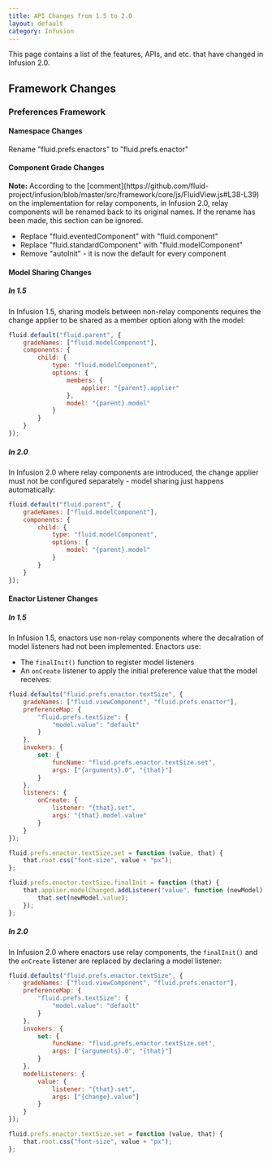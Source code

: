 ```yaml
---
title: API Changes from 1.5 to 2.0
layout: default
category: Infusion
---
```


This page contains a list of the features, APIs, and etc. that have changed in Infusion 2.0.

## Framework Changes ##

### Preferences Framework ###

#### Namespace Changes ####

Rename "fluid.prefs.enactors" to "fluid.prefs.enactor"

#### Component Grade Changes ####

<div class="infusion-docs-note"><strong>Note:</strong> According to the [comment](https://github.com/fluid-project/infusion/blob/master/src/framework/core/js/FluidView.js#L38-L39) on the implementation for relay components, in Infusion 2.0, relay components will be renamed back to its original names. If the rename has been made, this section can be ignored.</div>

* Replace "fluid.eventedComponent" with "fluid.component"
* Replace "fluid.standardComponent" with "fluid.modelComponent"
* Remove "autoInit" - it is now the default for every component

#### Model Sharing Changes ####

##### In 1.5 #####

In Infusion 1.5, sharing models between non-relay components requires the change applier to be shared as a member option along with the model:

```javascript
fluid.default("fluid.parent", {
    gradeNames: ["fluid.modelComponent"],
    components: {
        child: {
            type: "fluid.modelComponent",
            options: {
                members: {
                    applier: "{parent}.applier"
                },
                model: "{parent}.model"
            }
        }
    }
});
```

##### In 2.0 #####

In Infusion 2.0 where relay components are introduced, the change applier must not be configured separately - model sharing
just happens automatically:

```javascript
fluid.default("fluid.parent", {
    gradeNames: ["fluid.modelComponent"],
    components: {
        child: {
            type: "fluid.modelComponent",
            options: {
                model: "{parent}.model"
            }
        }
    }
});
```

#### Enactor Listener Changes ####

##### In 1.5 #####

In Infusion 1.5, enactors use non-relay components where the decalration of model listeners had not been implemented. Enactors use:
* The `finalInit()` function to register model listeners
* An `onCreate` listener to apply the initial preference value that the model receives:

```javascript
fluid.defaults("fluid.prefs.enactor.textSize", {
    gradeNames: ["fluid.viewComponent", "fluid.prefs.enactor"],
    preferenceMap: {
        "fluid.prefs.textSize": {
            "model.value": "default"
        }
    },
    invokers: {
        set: {
            funcName: "fluid.prefs.enactor.textSize.set",
            args: ["{arguments}.0", "{that}"]
        }
    },
    listeners: {
        onCreate: {
            listener: "{that}.set",
            args: "{that}.model.value"
        }
    }
});

fluid.prefs.enactor.textSize.set = function (value, that) {
    that.root.css("font-size", value + "px");
};

fluid.prefs.enactor.textSize.finalInit = function (that) {
    that.applier.modelChanged.addListener("value", function (newModel) {
        that.set(newModel.value);
    });
};
```

##### In 2.0 #####

In Infusion 2.0 where enactors use relay components, the `finalInit()` and the `onCreate` listener are replaced by declaring a model listener:

```javascript
fluid.defaults("fluid.prefs.enactor.textSize", {
    gradeNames: ["fluid.viewComponent", "fluid.prefs.enactor"],
    preferenceMap: {
        "fluid.prefs.textSize": {
            "model.value": "default"
        }
    },
    invokers: {
        set: {
            funcName: "fluid.prefs.enactor.textSize.set",
            args: ["{arguments}.0", "{that}"]
        }
    },
    modelListeners: {
        value: {
            listener: "{that}.set",
            args: ["{change}.value"]
        }
    }
});

fluid.prefs.enactor.textSize.set = function (value, that) {
    that.root.css("font-size", value + "px");
};
```
